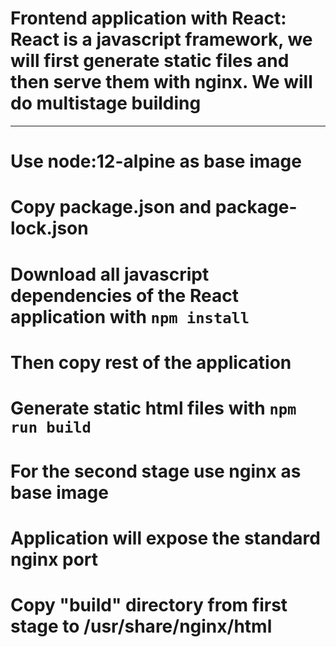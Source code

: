 # Frontend application with React: React is a javascript framework, we will first generate static files and then serve them with nginx. We will do multistage building
---
# Use node:12-alpine as base image
# Copy package.json and package-lock.json
# Download all javascript dependencies of the React application with `npm install`
# Then copy rest of the application
# Generate static html files with `npm run build`
# For the second stage use nginx as base image
# Application will expose the standard nginx port
# Copy "build" directory from first stage to /usr/share/nginx/html